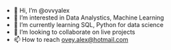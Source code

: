 - 👋 Hi, I’m @ovvyalex
- 👀 I’m interested in Data Analystics, Machine Learning 
- 🌱 I’m currently learning SQL, Python for data science 
- 💞️ I’m looking to collaborate on live projects
- 📫 How to reach ovey.alex@hotmail.com

<!---
ovvyalex/ovvyalex is a ✨ special ✨ repository because its `README.md` (this file) appears on your GitHub profile.
You can click the Preview link to take a look at your changes.
--->

